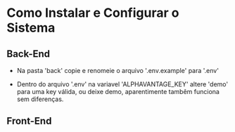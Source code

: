 # Como Instalar e Configurar o Sistema

## Back-End

* Na pasta 'back' copie e renomeie o arquivo '.env.example' para '.env'

* Dentro do arquivo '.env' na variavel 'ALPHAVANTAGE_KEY' altere 'demo' para uma key válida, ou deixe demo, aparentimente tambêm funciona sem diferenças.



## Front-End

